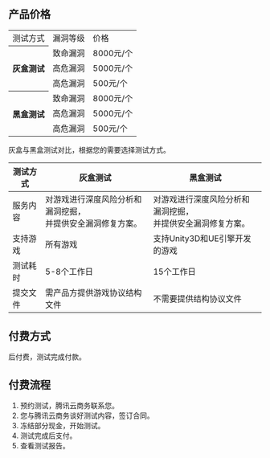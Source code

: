 


## 产品价格

<table class="table table-bordered table-striped table-condensed">
<tr rowspan=3>
<td>测试方式</td>
<td>漏洞等级</td>
<td>价格</td>
</tr> 
<th rowspan=3 >  
灰盒测试	
<td>致命漏洞</td>
<td>8000元/个</td>
</tr>
<tr >   
<td>高危漏洞</td>
<td>5000元/个</td>
</tr>
<tr >
<td>高危漏洞</td>
<td>500元/个</td>
</tr>
<th rowspan=3 >
黑盒测试
<td>致命漏洞</td>
<td>8000元/个</td>
</th>
<tr >
<td>高危漏洞</td>
<td>5000元/个</td>
</tr>
<tr >
<td>高危漏洞</td>
<td>500元/个</td>
</tr>
</table>


灰盒与黑盒测试对比，根据您的需要选择测试方式。

|测试方式| 灰盒测试 | 黑盒测试 |
|---------|---------|---------|
| 服务内容 |对游戏进行深度风险分析和漏洞挖掘，<br>并提供安全漏洞修复方案。|对游戏进行深度风险分析和漏洞挖掘，<br>并提供安全漏洞修复方案。|
|支持游戏| 所有游戏 | 支持Unity3D和UE引擎开发的游戏 |
|测试耗时| 5-8个工作日 | 15个工作日 |
|提交文件| 需产品方提供游戏协议结构文件 | 不需要提供结构协议文件 |


## 付费方式

后付费，测试完成付款。

## 付费流程
1. 预约测试，腾讯云商务联系您。
2. 您与腾讯云商务谈好测试内容，签订合同。
3. 冻结部分现金，开始测试。
4. 测试完成后支付。
5. 查看测试报告。
